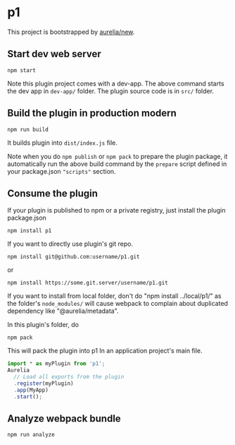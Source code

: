 # p1

This project is bootstrapped by [aurelia/new](https://github.com/aurelia/new).

## Start dev web server

    npm start

Note this plugin project comes with a dev-app. The above command starts the dev app in `dev-app/` folder. The plugin source code is in `src/` folder.

## Build the plugin in production modern

    npm run build

It builds plugin into `dist/index.js` file.

Note when you do `npm publish` or `npm pack` to prepare the plugin package, it automatically run the above build command by the `prepare` script defined in your package.json `"scripts"` section.

## Consume the plugin

If your plugin is published to npm or a private registry, just install the plugin package.json

    npm install p1

If you want to directly use plugin's git repo.

    npm install git@github.com:username/p1.git

or

    npm install https://some.git.server/username/p1.git

If you want to install from local folder, don't do "npm install ../local/p1/" as the folder's `node_modules/` will cause webpack to complain about duplicated dependency like "@aurelia/metadata".

In this plugin's folder, do

    npm pack

This will pack the plugin into p1
In an application project's main file.

```js
import * as myPlugin from 'p1';
Aurelia
  // Load all exports from the plugin
  .register(myPlugin)
  .app(MyApp)
  .start();
```


## Analyze webpack bundle

    npm run analyze
